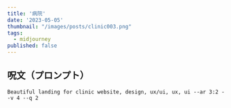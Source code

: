 ```yaml
---
title: '病院'
date: '2023-05-05'
thumbnail: "/images/posts/clinic003.png"
tags:
  - midjourney
published: false
---
```


## 呪文（プロンプト）
```
Beautiful landing for clinic website, design, ux/ui, ux, ui --ar 3:2 --v 4 --q 2
```